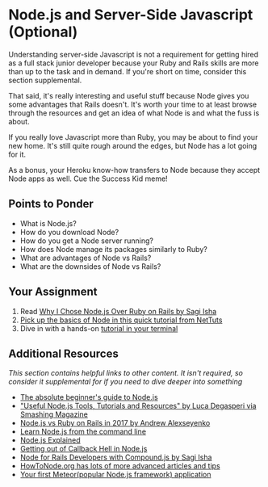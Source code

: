 # Node.js and Server-Side Javascript (Optional)

Understanding server-side Javascript is not a requirement for getting hired as a full stack junior developer because your Ruby and Rails skills are more than up to the task and in demand.  If you're short on time, consider this section supplemental.  

That said, it's really interesting and useful stuff because Node gives you some advantages that Rails doesn't.  It's worth your time to at least browse through the resources and get an idea of what Node is and what the fuss is about.

If you really love Javascript more than Ruby, you may be about to find your new home.  It's still quite rough around the edges, but Node has a lot going for it.  

As a bonus, your Heroku know-how transfers to Node because they accept Node apps as well.  Cue the Success Kid meme!

## Points to Ponder

* What is Node.js?
* How do you download Node?
* How do you get a Node server running?
* How does Node manage its packages similarly to Ruby?
* What are advantages of Node vs Rails? 
* What are the downsides of Node vs Rails?

## Your Assignment

1. Read [Why I Chose Node.js Over Ruby on Rails by Sagi Isha](https://medium.com/what-i-learned-building/905b0d7d15c3)
2. [Pick up the basics of Node in this quick tutorial from NetTuts](http://net.tutsplus.com/tutorials/javascript-ajax/node-js-for-beginners/)
3. Dive in with a hands-on [tutorial in your terminal](https://github.com/workshopper/learnyounode)

## Additional Resources

*This section contains helpful links to other content. It isn't required, so consider it supplemental for if you need to dive deeper into something*

* [The absolute beginner's guide to Node.js](http://blog.modulus.io/absolute-beginners-guide-to-nodejs)
* ["Useful Node.js Tools, Tutorials and Resources" by Luca Degasperi via Smashing Magazine](http://coding.smashingmagazine.com/2011/09/16/useful-node-js-tools-tutorials-and-resources/)
* [Node.js vs Ruby on Rails in 2017 by Andrew Alexseyenko](http://blog.techmagic.co/nodejs-vs-ruby-on-rails-comparison-2017-which-is-the-best-for-web-development/)
* [Learn Node.js from the command line](https://github.com/rvagg/learnyounode)
* [Node.js Explained](http://kunkle.org/nodejs-explained-pres/)
* [Getting out of Callback Hell in Node.js](http://strongloop.com/strongblog/node-js-callback-hell-promises-generators/)
* [Node for Rails Developers with Compound.js by Sagi Isha](https://medium.com/what-i-learned-building/e490fb9c0c73)
* [HowToNode.org has lots of more advanced articles and tips](http://howtonode.org/)
* [Your first Meteor(popular Node.js framework) application](http://meteortips.com/book/)
